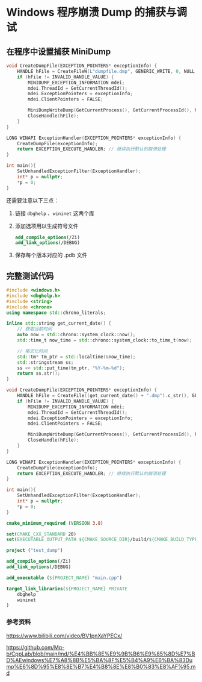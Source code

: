 # Windows 程序崩溃 Dump 的捕获与调试

## 在程序中设置捕获 MiniDump

```cpp
void CreateDumpFile(EXCEPTION_POINTERS* exceptionInfo) {
    HANDLE hFile = CreateFileW(L"dumpfile.dmp", GENERIC_WRITE, 0, NULL, CREATE_ALWAYS, FILE_ATTRIBUTE_NORMAL, NULL);
    if (hFile != INVALID_HANDLE_VALUE) {
        MINIDUMP_EXCEPTION_INFORMATION mdei;
        mdei.ThreadId = GetCurrentThreadId();
        mdei.ExceptionPointers = exceptionInfo;
        mdei.ClientPointers = FALSE;

        MiniDumpWriteDump(GetCurrentProcess(), GetCurrentProcessId(), hFile, MiniDumpWithFullMemory, &mdei, NULL, NULL);
        CloseHandle(hFile);
    }
}

LONG WINAPI ExceptionHandler(EXCEPTION_POINTERS* exceptionInfo) {
    CreateDumpFile(exceptionInfo);
    return EXCEPTION_EXECUTE_HANDLER; // 继续执行默认的崩溃处理
}

int main(){
    SetUnhandledExceptionFilter(ExceptionHandler);
    int* p = nullptr;
    *p = 0;
}
```

还需要注意以下三点：

1. 链接 `dbghelp` 、`wininet` 这两个库

2. 添加选项用以生成符号文件

    ```cmake
    add_compile_options(/Zi)
    add_link_options(/DEBUG)
    ```

3. 保存每个版本对应的 .pdb 文件

## 完整测试代码

```cpp
#include <windows.h>
#include <dbghelp.h>
#include <string>
#include <chrono>
using namespace std::chrono_literals;

inline std::string get_current_date() {
    // 获取当前时间
    auto now = std::chrono::system_clock::now();
    std::time_t now_time = std::chrono::system_clock::to_time_t(now);

    // 格式化时间
    std::tm* tm_ptr = std::localtime(&now_time);
    std::stringstream ss;
    ss << std::put_time(tm_ptr, "%Y-%m-%d");
    return ss.str();
}

void CreateDumpFile(EXCEPTION_POINTERS* exceptionInfo) {
    HANDLE hFile = CreateFile((get_current_date() + ".dmp").c_str(), GENERIC_WRITE, 0, NULL, CREATE_ALWAYS, FILE_ATTRIBUTE_NORMAL, NULL);
    if (hFile != INVALID_HANDLE_VALUE) {
        MINIDUMP_EXCEPTION_INFORMATION mdei;
        mdei.ThreadId = GetCurrentThreadId();
        mdei.ExceptionPointers = exceptionInfo;
        mdei.ClientPointers = FALSE;

        MiniDumpWriteDump(GetCurrentProcess(), GetCurrentProcessId(), hFile, MiniDumpWithFullMemory, &mdei, NULL, NULL);
        CloseHandle(hFile);
    }
}

LONG WINAPI ExceptionHandler(EXCEPTION_POINTERS* exceptionInfo) {
    CreateDumpFile(exceptionInfo);
    return EXCEPTION_EXECUTE_HANDLER; // 继续执行默认的崩溃处理
}

int main(){
    SetUnhandledExceptionFilter(ExceptionHandler);
    int* p = nullptr;
    *p = 0;
}
```

```cmake
cmake_minimum_required (VERSION 3.8)

set(CMAKE_CXX_STANDARD 20)
set(EXECUTABLE_OUTPUT_PATH ${CMAKE_SOURCE_DIR}/build/${CMAKE_BUILD_TYPE}/bin)

project ("test_dump")

add_compile_options(/Zi)
add_link_options(/DEBUG)

add_executable (${PROJECT_NAME} "main.cpp")

target_link_libraries(${PROJECT_NAME} PRIVATE
    dbghelp
    wininet
)
```

### 参考资料

<https://www.bilibili.com/video/BV1pnXaYPECx/>

<https://github.com/Mq-b/CppLab/blob/main/md/%E4%BB%8E%E9%9B%B6%E9%85%8D%E7%BD%AEwindows%E7%A8%8B%E5%BA%8F%E5%B4%A9%E6%BA%83Dump%E6%8D%95%E8%8E%B7%E4%B8%8E%E8%B0%83%E8%AF%95.md>
